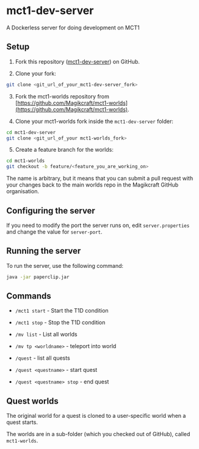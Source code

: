 # mct1-dev-server

A Dockerless server for doing development on MCT1

## Setup

1. Fork this repository ([mct1-dev-server](https://github.com/jwulf/mct1-dev-server)) on GitHub.

2. Clone your fork:

```bash 
git clone <git_url_of_your_mct1-dev-server_fork>
```

3. Fork the mct1-worlds repository from [https://github.com/Magikcraft/mct1-worlds](https://github.com/Magikcraft/mct1-worlds).

4. Clone your mct1-worlds fork inside the `mct1-dev-server` folder:

```bash
cd mct1-dev-server
git clone <git_url_of_your mct1-worlds_fork>
```

5. Create a feature branch for the worlds:

```bash
cd mct1-worlds
git checkout -b feature/<feature_you_are_working_on>
```

The name is arbitrary, but it means that you can submit a pull request with your changes back to the main worlds repo in the Magikcraft GitHub organisation.

## Configuring the server

If you need to modify the port the server runs on, edit `server.properties` and change the value for `server-port`.

## Running the server

To run the server, use the following command:

```bash
java -jar paperclip.jar
```

## Commands

* `/mct1 start` - Start the T1D condition

* `/mct1 stop` - Stop the T1D condition

* `/mv list` - List all worlds

* `/mv tp <worldname>` - teleport into world

* `/quest` - list all quests

* `/quest <questname>` - start quest

* `/quest <questname> stop` - end quest

## Quest worlds

The original world for a quest is cloned to a user-specific world when a quest starts. 

The worlds are in a sub-folder (which you checked out of GitHub), called `mct1-worlds`.

